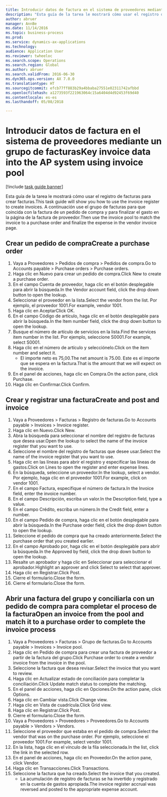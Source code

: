 ```yaml
--- 
title: Introducir datos de factura en el sistema de proveedores mediante un grupo de facturas
description: "Esta guía de la tarea le mostrará cómo usar el registro de facturas para crear facturas."
author: abruer
manager: AnnBe
ms.date: 11/14/2016
ms.topic: business-process
ms.prod: 
ms.service: dynamics-ax-applications
ms.technology: 
audience: Application User
ms.reviewer: twheeloc
ms.search.scope: Operations
ms.search.region: Global
ms.author: abruer
ms.search.validFrom: 2016-06-30
ms.dyn365.ops.version: AX 7.0.0
ms.translationtype: HT
ms.sourcegitcommit: efcb77ff883b29a4bbaba27551e02311742afbbd
ms.openlocfilehash: a1273593f221963064c15a6404d4d92453f69d40
ms.contentlocale: es-es
ms.lasthandoff: 05/08/2018

---
```

# <a name="key-invoice-data-into-the-ap-system-using-invoice-pool"></a><span data-ttu-id="a7841-103">Introducir datos de factura en el sistema de proveedores mediante un grupo de facturas</span><span class="sxs-lookup"><span data-stu-id="a7841-103">Key invoice data into the AP system using invoice pool</span></span>

[!include [task guide banner](../../includes/task-guide-banner.md)]

<span data-ttu-id="a7841-104">Esta guía de la tarea le mostrará cómo usar el registro de facturas para crear facturas.</span><span class="sxs-lookup"><span data-stu-id="a7841-104">This task guide will show you how to use the invoice register to create invoices.</span></span>  <span data-ttu-id="a7841-105">A continuación use el grupo de facturas para que coincida con la factura de un pedido de compra y para finalizar el gasto en la página de la factura de proveedor.</span><span class="sxs-lookup"><span data-stu-id="a7841-105">Then use the invoice pool to match the invoice to a purchase order and finalize the expense in the vendor invoice page.</span></span>


## <a name="create-a-purchase-order"></a><span data-ttu-id="a7841-106">Crear un pedido de compra</span><span class="sxs-lookup"><span data-stu-id="a7841-106">Create a purchase order</span></span>
1. <span data-ttu-id="a7841-107">Vaya a Proveedores > Pedidos de compra > Pedidos de compra.</span><span class="sxs-lookup"><span data-stu-id="a7841-107">Go to Accounts payable > Purchase orders > Purchase orders.</span></span>
2. <span data-ttu-id="a7841-108">Haga clic en Nuevo para crear un pedido de compra.</span><span class="sxs-lookup"><span data-stu-id="a7841-108">Click New to create a purchase order.</span></span>
3. <span data-ttu-id="a7841-109">En el campo Cuenta de proveedor, haga clic en el botón desplegable para abrir la búsqueda.</span><span class="sxs-lookup"><span data-stu-id="a7841-109">In the Vendor account field, click the drop down button to open the lookup.</span></span>
4. <span data-ttu-id="a7841-110">Seleccionar el proveedor en la lista.</span><span class="sxs-lookup"><span data-stu-id="a7841-110">Select the vendor from the list.</span></span> <span data-ttu-id="a7841-111">Por ejemplo, el proveedor 1001.</span><span class="sxs-lookup"><span data-stu-id="a7841-111">For example, vendor 1001.</span></span>
5. <span data-ttu-id="a7841-112">Haga clic en Aceptar</span><span class="sxs-lookup"><span data-stu-id="a7841-112">Click OK.</span></span>
6. <span data-ttu-id="a7841-113">En el campo Código de artículo, haga clic en el botón desplegable para abrir la búsqueda.</span><span class="sxs-lookup"><span data-stu-id="a7841-113">In the Item number field, click the drop down button to open the lookup.</span></span>
7. <span data-ttu-id="a7841-114">Busque el número de artículo de servicios en la lista.</span><span class="sxs-lookup"><span data-stu-id="a7841-114">Find the services item number in the list.</span></span> <span data-ttu-id="a7841-115">Por ejemplo, seleccione S0001.</span><span class="sxs-lookup"><span data-stu-id="a7841-115">For example, select S0001.</span></span>
8. <span data-ttu-id="a7841-116">Haga clic en el número de artículo y selecciónelo.</span><span class="sxs-lookup"><span data-stu-id="a7841-116">Click on the item number and select it.</span></span>
    * <span data-ttu-id="a7841-117">El importe neto es 75,00.</span><span class="sxs-lookup"><span data-stu-id="a7841-117">The net amount is 75.00.</span></span>  <span data-ttu-id="a7841-118">Este es el importe que se espera en la factura.</span><span class="sxs-lookup"><span data-stu-id="a7841-118">That is the amount that we will expect on the invoice.</span></span>  
9. <span data-ttu-id="a7841-119">En el panel de acciones, haga clic en Compra.</span><span class="sxs-lookup"><span data-stu-id="a7841-119">On the action pane, click Purchase.</span></span>
10. <span data-ttu-id="a7841-120">Haga clic en Confirmar.</span><span class="sxs-lookup"><span data-stu-id="a7841-120">Click Confirm.</span></span>

## <a name="create-and-post-and-invoice"></a><span data-ttu-id="a7841-121">Crear y registrar una factura</span><span class="sxs-lookup"><span data-stu-id="a7841-121">Create and post and invoice</span></span>
1. <span data-ttu-id="a7841-122">Vaya a Proveedores > Facturas > Registro de facturas.</span><span class="sxs-lookup"><span data-stu-id="a7841-122">Go to Accounts payable > Invoices > Invoice register.</span></span>
2. <span data-ttu-id="a7841-123">Haga clic en Nuevo.</span><span class="sxs-lookup"><span data-stu-id="a7841-123">Click New.</span></span>
3. <span data-ttu-id="a7841-124">Abra la búsqueda para seleccionar el nombre del registro de facturas que desea usar.</span><span class="sxs-lookup"><span data-stu-id="a7841-124">Open the lookup to select the name of the invoice register that you want to use.</span></span>
4. <span data-ttu-id="a7841-125">Seleccione el nombre del registro de facturas que desee usar.</span><span class="sxs-lookup"><span data-stu-id="a7841-125">Select the name of the invoice register that you want to use.</span></span>
5. <span data-ttu-id="a7841-126">Haga clic en las líneas para abrir el registro y especificar las líneas de gastos.</span><span class="sxs-lookup"><span data-stu-id="a7841-126">Click on Lines to open the register and enter expense lines.</span></span>
6. <span data-ttu-id="a7841-127">En la búsqueda, seleccione un proveedor.</span><span class="sxs-lookup"><span data-stu-id="a7841-127">In the lookup, select a vendor.</span></span> <span data-ttu-id="a7841-128">Por ejemplo, haga clic en el proveedor 1001.</span><span class="sxs-lookup"><span data-stu-id="a7841-128">For example, click on vendor 1001.</span></span>
7. <span data-ttu-id="a7841-129">En el campo Factura, especifique el número de factura.</span><span class="sxs-lookup"><span data-stu-id="a7841-129">In the Invoice field, enter the invoice number.</span></span>
8. <span data-ttu-id="a7841-130">En el campo Descripción, escriba un valor.</span><span class="sxs-lookup"><span data-stu-id="a7841-130">In the Description field, type a value.</span></span>
9. <span data-ttu-id="a7841-131">En el campo Crédito, escriba un número.</span><span class="sxs-lookup"><span data-stu-id="a7841-131">In the Credit field, enter a number.</span></span>
10. <span data-ttu-id="a7841-132">En el campo Pedido de compra, haga clic en el botón desplegable para abrir la búsqueda.</span><span class="sxs-lookup"><span data-stu-id="a7841-132">In the Purchase order field, click the drop down button to open the lookup.</span></span>
11. <span data-ttu-id="a7841-133">Seleccione el pedido de compra que ha creado anteriormente.</span><span class="sxs-lookup"><span data-stu-id="a7841-133">Select the purchase order that you created earlier.</span></span>
12. <span data-ttu-id="a7841-134">En el campo Aprobado por, haga clic en el botón desplegable para abrir la búsqueda.</span><span class="sxs-lookup"><span data-stu-id="a7841-134">In the Approved by field, click the drop down button to open the lookup.</span></span>
13. <span data-ttu-id="a7841-135">Resalte un aprobador y haga clic en Seleccionar para seleccionar el aprobador.</span><span class="sxs-lookup"><span data-stu-id="a7841-135">Highlight an approver and click Select to select that approver.</span></span>
14. <span data-ttu-id="a7841-136">Haga clic en Registrar.</span><span class="sxs-lookup"><span data-stu-id="a7841-136">Click Post.</span></span>
15. <span data-ttu-id="a7841-137">Cierre el formulario.</span><span class="sxs-lookup"><span data-stu-id="a7841-137">Close the form.</span></span>
16. <span data-ttu-id="a7841-138">Cierre el formulario.</span><span class="sxs-lookup"><span data-stu-id="a7841-138">Close the form.</span></span>

## <a name="open-an-invoice-from-the-pool-and-match-it-to-a-purchase-order-to-complete-the-invoice-process"></a><span data-ttu-id="a7841-139">Abrir una factura del grupo y conciliarla con un pedido de compra para completar el proceso de la factura</span><span class="sxs-lookup"><span data-stu-id="a7841-139">Open an invoice from the pool and match it to a purchase order to complete the invoice process</span></span>
1. <span data-ttu-id="a7841-140">Vaya a Proveedores > Facturas > Grupo de facturas.</span><span class="sxs-lookup"><span data-stu-id="a7841-140">Go to Accounts payable > Invoices > Invoice pool.</span></span>
2. <span data-ttu-id="a7841-141">Haga clic en Pedido de compra para crear una factura de proveedor a partir de la factura del grupo.</span><span class="sxs-lookup"><span data-stu-id="a7841-141">Click Purchase order to create a vendor invoice from the invoice in the pool.</span></span>
3. <span data-ttu-id="a7841-142">Seleccione la factura que desea revisar.</span><span class="sxs-lookup"><span data-stu-id="a7841-142">Select the invoice that you want to review.</span></span>
4. <span data-ttu-id="a7841-143">Haga clic en Actualizar estado de conciliación para completar la conciliación.</span><span class="sxs-lookup"><span data-stu-id="a7841-143">Click Update match status to complete the matching.</span></span>
5. <span data-ttu-id="a7841-144">En el panel de acciones, haga clic en Opciones.</span><span class="sxs-lookup"><span data-stu-id="a7841-144">On the action pane, click Options.</span></span>
6. <span data-ttu-id="a7841-145">Haga clic en Cambiar vista.</span><span class="sxs-lookup"><span data-stu-id="a7841-145">Click Change view.</span></span>
7. <span data-ttu-id="a7841-146">Haga clic en Vista de cuadrícula.</span><span class="sxs-lookup"><span data-stu-id="a7841-146">Click Grid view.</span></span>
8. <span data-ttu-id="a7841-147">Haga clic en Registrar.</span><span class="sxs-lookup"><span data-stu-id="a7841-147">Click Post.</span></span>
9. <span data-ttu-id="a7841-148">Cierre el formulario.</span><span class="sxs-lookup"><span data-stu-id="a7841-148">Close the form.</span></span>
10. <span data-ttu-id="a7841-149">Vaya a Proveedores > Proveedores > Proveedores.</span><span class="sxs-lookup"><span data-stu-id="a7841-149">Go to Accounts payable > Vendors > Vendors.</span></span>
11. <span data-ttu-id="a7841-150">Seleccione el proveedor que estaba en el pedido de compra.</span><span class="sxs-lookup"><span data-stu-id="a7841-150">Select the vendor that was on the purchase order.</span></span> <span data-ttu-id="a7841-151">Por ejemplo, seleccione el proveedor 1001.</span><span class="sxs-lookup"><span data-stu-id="a7841-151">For example, select vendor 1001.</span></span>
12. <span data-ttu-id="a7841-152">En la lista, haga clic en el vínculo de la fila seleccionada.</span><span class="sxs-lookup"><span data-stu-id="a7841-152">In the list, click the link in the selected row.</span></span>
13. <span data-ttu-id="a7841-153">En el panel de acciones, haga clic en Proveedor.</span><span class="sxs-lookup"><span data-stu-id="a7841-153">On the action pane, click Vendor.</span></span>
14. <span data-ttu-id="a7841-154">Haga clic en Transacciones.</span><span class="sxs-lookup"><span data-stu-id="a7841-154">Click Transactions.</span></span>
15. <span data-ttu-id="a7841-155">Seleccione la factura que ha creado.</span><span class="sxs-lookup"><span data-stu-id="a7841-155">Select the invoice that you created.</span></span>
    * <span data-ttu-id="a7841-156">La acumulación de registro de facturas se ha invertido y registrado en la cuenta de gastos apropiada.</span><span class="sxs-lookup"><span data-stu-id="a7841-156">The invoice register accrual was reversed and posted to the appropriate expense account.</span></span>  



